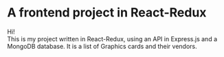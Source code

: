 # A frontend project in React-Redux

Hi!  
This is my project written in React-Redux, using an API in Express.js and a MongoDB database.
It is a list of Graphics cards and their vendors.
